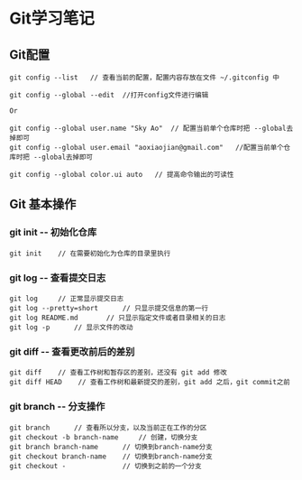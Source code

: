 # Git学习笔记

## Git配置
```
git config --list   // 查看当前的配置，配置内容存放在文件 ~/.gitconfig 中

git config --global --edit  //打开config文件进行编辑

Or

git config --global user.name "Sky Ao"  // 配置当前单个仓库时把 --global去掉即可
git config --global user.email "aoxiaojian@gmail.com"   //配置当前单个仓库时把 --global去掉即可

git config --global color.ui auto   // 提高命令输出的可读性
```
## Git 基本操作
### git init -- 初始化仓库
```
git init    // 在需要初始化为仓库的目录里执行
```

### git log -- 查看提交日志
```
git log     // 正常显示提交日志
git log --pretty=short      // 只显示提交信息的第一行
git log README.md       // 只显示指定文件或者目录相关的日志
git log -p      // 显示文件的改动
```

### git diff -- 查看更改前后的差别
```
git diff    // 查看工作树和暂存区的差别，还没有 git add 修改
git diff HEAD    // 查看工作树和最新提交的差别，git add 之后，git commit之前
```

### git branch -- 分支操作
```
git branch      // 查看所以分支，以及当前正在工作的分区
git checkout -b branch-name     // 创建，切换分支
git branch branch-name      // 切换到branch-name分支
git checkout branch-name    // 切换到branch-name分支
git checkout -              // 切换到之前的一个分支
```